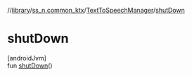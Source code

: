//[library](../../../index.md)/[ss_n.common_ktx](../index.md)/[TextToSpeechManager](index.md)/[shutDown](shut-down.md)

# shutDown

[androidJvm]\
fun [shutDown](shut-down.md)()
